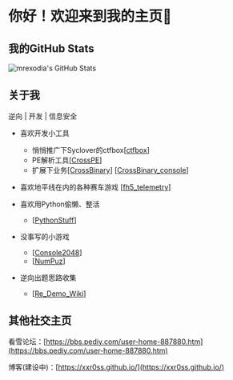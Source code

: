 # 你好！欢迎来到我的主页🎉

## 我的GitHub Stats

<img align="center" src="https://github-readme-stats.vercel.app/api?username=xxr0ss&show_icons=true&line_height=33&count_private=true&theme=light" alt="mrexodia's GitHub Stats" />



## 关于我
逆向 | 开发 | 信息安全

* 喜欢开发小工具
    * 悄悄推广下Syclover的ctfbox[[ctfbox](https://github.com/SycloverTeam/ctfbox)]
    * PE解析工具[[CrossPE](https://github.com/xxr0ss/CrossPE)]
    * 扩展下业务[[CrossBinary](https://github.com/xxr0ss/CrossBinary)] [[CrossBinary_console](https://github.com/xxr0ss/CrossBinary_console)]

* 喜欢地平线在内的各种赛车游戏 [[fh5_telemetry](https://github.com/xxr0ss/fh5_telemetry)]

* 喜欢用Python偷懒、整活
    * [[PythonStuff](https://github.com/xxr0ss/PythonStuff)]

* 没事写的小游戏
    * [[Console2048](https://github.com/xxr0ss/Console2048)]
    * [[NumPuz](https://github.com/xxr0ss/numpuz)]

* 逆向出题思路收集
    * [[Re_Demo_Wiki](https://github.com/xxr0ss/Re_Demo_Wiki)]


## 其他社交主页

看雪论坛：[https://bbs.pediy.com/user-home-887880.htm](https://bbs.pediy.com/user-home-887880.htm)

博客(建设中)：[https://xxr0ss.github.io/](https://xxr0ss.github.io/)